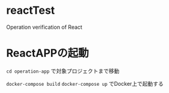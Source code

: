 # reactTest
Operation verification of React



# ReactAPPの起動
`cd operation-app`
で対象プロジェクトまで移動

`docker-compose build`
`docker-compose up`
でDocker上で起動する

